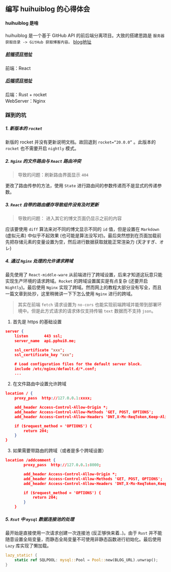 ## 编写 huihuiblog 的心得体会
#### huihuiblog 是啥
huihuiblog 是一个基于 GitHub API 的前后端分离项目。大致的搭建思路是 `服务器获取目录 -> GitHub 获取博客内容。` [blog地址](https://blog.pphui8.me)

##### [前端项目地址](https://github.com/pphui8/huihuiblog)
前端：React

##### [后端项目地址](https://github.com/pphui8/phidippides)
后端：Rust + rocket  
WebServer：Nginx  

### 踩到的坑
##### 1. 新版本的 `rocket`  
新版的 rocket 并没有更新说明文档。故回退到 `rocket=“20.0.0”` 。此版本的 `rocket` 也不需要开启 `nightly` 模式。  

##### 2. `Nginx` 的文件路由与 `React` 路由冲突

> 导致的问题：刷新路由界面显示 `404`  

更改了路由传参的方法，使用 `State` 进行路由间的参数传递而不是显式的传递参数。

##### 3. `React` 自带的路由缓存导致组件没有及时更新

> 导致的问题： 进入其它的博文页面仍显示之前的内容 

应该要使用 `diff` 算法来对不同的博文显示不同的 `id` 值，但是设置在 `Markdown` (虚拟元素) 中似乎不起效果 (也可能是算法没写对)。最后突然想到在页面加载前先把存储元素的变量设置为空，然后进行数据获取就能正常渲染力 (天才すぎ、オレ)

##### 4. 通过 `Nginx` 处理的允许请求跨域
最先使用了 `React-middle-ware` 从前端进行了跨域设置，后来才知道这玩意只能实现生产环境的请求跨域。`Rocket` 的跨域设置属实是有点复杂 (还要开启 `Nightly`)。最后使用 `Nginx` 实现了跨域。然而网上的教程大部分没有写全，而且一篇文章到处抄，这里稍微讲一下下怎么使用 `Nginx` 进行的跨域。

> 其实在前端 `fetch` 请求设置为 `no-cors` 也能实现前端跨域并能带到部署环境中。但是此方式请求的请求体仅支持传输 `text` 数据而不支持 `json`。

1. 首先是 https 的基础设置
```json
server {
    listen       443 ssl;
    server_name  api.pphui8.me;

    ssl_certificate "xxx";
    ssl_certificate_key "xxx";

    # Load configuration files for the default server block.
    include /etc/nginx/default.d/*.conf;
    ...
```

2. 在文件路由中设置允许跨域
```json
location / {
    proxy_pass  http://127.0.0.1:xxxx;

    add_header Access-Control-Allow-Origin *;
    add_header Access-Control-Allow-Methods 'GET, POST, OPTIONS';
    add_header Access-Control-Allow-Headers 'DNT,X-Mx-ReqToken,Keep-Alive,User-Agent,X-Requested-With,If-Modified-Since,Cache-Control,Content-Type,Authorization';

    if ($request_method = 'OPTIONS') {
        return 204;
    }
}
```

3. 如果需要带路由的跨域（或者是多个跨域设置）
```json
location /addcomment {
        proxy_pass  http://127.0.0.1:8000;

        add_header Access-Control-Allow-Origin *;
        add_header Access-Control-Allow-Methods 'GET, POST, OPTIONS';
        add_header Access-Control-Allow-Headers 'DNT,X-Mx-ReqToken,Keep-Alive,User-Agent,X-Requested-With,If-Modified-Since,Cache-Control,Content-Type,Authorization';

        if ($request_method = 'OPTIONS') {
            return 204;
        }
    }
```

##### 5. `Rsut` 中 `mysql` 数据连接池的处理
最开始是直接使用一次请求创建一次连接池 (反正够快来着..)。由于 `Rust` 并不能随意设置全局变量，而静态全局变量不可使用非静态函数进行初始化。最后使用 `Lazy` 库实现了懒加载。
```Rust
lazy_static! {
    static ref SQLPOOL: mysql::Pool = Pool::new(BLOG_URL).unwrap();
}
```